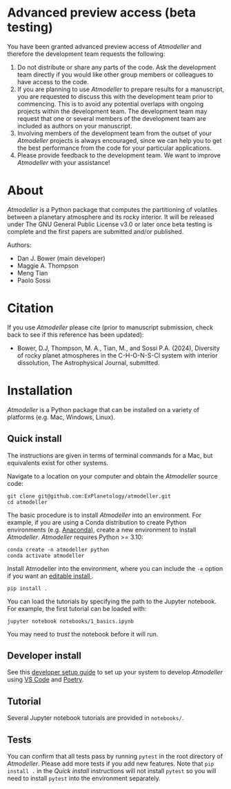 # Advanced preview access (beta testing)

You have been granted advanced preview access of *Atmodeller* and therefore the development team requests the following:

1. Do not distribute or share any parts of the code. Ask the development team directly if you would like other group members or colleagues to have access to the code.
2. If you are planning to use *Atmodeller* to prepare results for a manuscript, you are requested to discuss this with the development team prior to commencing. This is to avoid any potential overlaps with ongoing projects within the development team. The development team may request that one or several members of the development team are included as authors on your manuscript.
3. Involving members of the development team from the outset of your *Atmodeller* projects is always encouraged, since we can help you to get the best performance from the code for your particular applications.
4. Please provide feedback to the development team. We want to improve *Atmodeller* with your assistance!

# About
*Atmodeller* is a Python package that computes the partitioning of volatiles between a planetary atmosphere and its rocky interior. It will be released under The GNU General Public License v3.0 or later once beta testing is complete and the first papers are submitted and/or published.

Authors:

- Dan J. Bower (main developer)
- Maggie A. Thompson
- Meng Tian
- Paolo Sossi

# Citation

If you use *Atmodeller* please cite (prior to manuscript submission, check back to see if this reference has been updated):

- Bower, D.J, Thompson, M. A., Tian, M., and Sossi P.A. (2024), Diversity of rocky planet atmospheres in the C-H-O-N-S-Cl system with interior dissolution, The Astrophysical Journal, submitted.

# Installation

*Atmodeller* is a Python package that can be installed on a variety of platforms (e.g. Mac, Windows, Linux).

## Quick install

The instructions are given in terms of terminal commands for a Mac, but equivalents exist for other systems.

Navigate to a location on your computer and obtain the *Atmodeller* source code:

    git clone git@github.com:ExPlanetology/atmodeller.git
    cd atmodeller

The basic procedure is to install *Atmodeller* into an environment. For example, if you are using a Conda distribution to create Python environments (e.g. [Anaconda](https://www.anaconda.com/download)), create a new environment to install *Atmodeller*. *Atmodeller* requires Python >= 3.10:

    conda create -n atmodeller python
    conda activate atmodeller

Install Atmodeller into the environment, where you can include the `-e` option if you want an [editable install ](https://setuptools.pypa.io/en/latest/userguide/development_mode.html).


    pip install .


You can load the tutorials by specifying the path to the Jupyter notebook. For example, the first tutorial can be loaded with:


    jupyter notebook notebooks/1_basics.ipynb


You may need to *trust* the notebook before it will run.

## Developer install

See this [developer setup guide](https://gist.github.com/djbower/c66474000029730ac9f8b73b96071db3) to set up your system to develop *Atmodeller* using [VS Code](https://code.visualstudio.com) and [Poetry](https://python-poetry.org).

## Tutorial

Several Jupyter notebook tutorials are provided in `notebooks/`.

## Tests

You can confirm that all tests pass by running `pytest` in the root directory of *Atmodeller*. Please add more tests if you add new features. Note that `pip install .` in the *Quick install* instructions will not install `pytest` so you will need to install `pytest` into the environment separately.